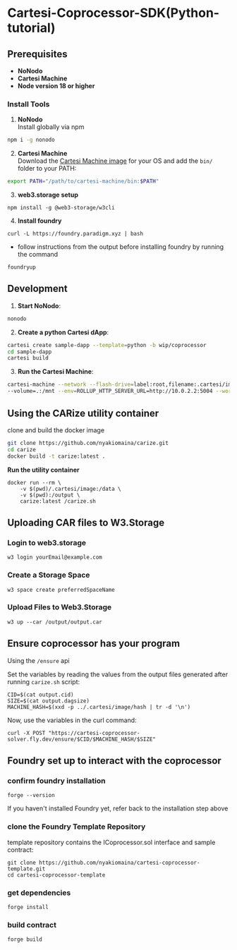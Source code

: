 # Cartesi-Coprocessor-SDK(Python-tutorial)

## Prerequisites
- **NoNodo**
- **Cartesi Machine**
- **Node version 18 or higher**

### Install Tools
1. **NoNodo**  
Install globally via npm
```bash
npm i -g nonodo
```
2. **Cartesi Machine**  
Download the [Cartesi Machine image](https://github.com/edubart/cartesi-machine-everywhere/releases/tag/v0.18.1-rc6) for your OS and add the `bin/` folder to your PATH:
```bash
export PATH="/path/to/cartesi-machine/bin:$PATH"
```
3. **web3.storage setup**
```
npm install -g @web3-storage/w3cli
```
4. **Install foundry**
```
curl -L https://foundry.paradigm.xyz | bash
```
- follow instructions from the output before installing foundry by running the command
```
foundryup
```
## Development
1. **Start NoNodo**:
```bash
nonodo
```
2. **Create a python Cartesi dApp**:
```bash
cartesi create sample-dapp --template=python -b wip/coprocessor
cd sample-dapp
cartesi build
```
3. **Run the Cartesi Machine**:
```bash
cartesi-machine --network --flash-drive=label:root,filename:.cartesi/image.ext2 \
--volume=.:/mnt --env=ROLLUP_HTTP_SERVER_URL=http://10.0.2.2:5004 --workdir=/mnt -- python dapp.py
```
## Using the CARize utility container
clone and build the docker image
```bash
git clone https://github.com/nyakiomaina/carize.git
cd carize
docker build -t carize:latest .
```
**Run the utility container**
```
docker run --rm \
    -v $(pwd)/.cartesi/image:/data \
    -v $(pwd):/output \
    carize:latest /carize.sh
```
## Uploading CAR files to W3.Storage
### Login to web3.storage
```
w3 login yourEmail@example.com
```
### Create a Storage Space
```
w3 space create preferredSpaceName
```
### Upload Files to Web3.Storage
```
w3 up --car /output/output.car
```

## Ensure coprocessor has your program
Using the ```/ensure``` api

Set the variables by reading the values from the output files generated after running ```carize.sh``` script:
```
CID=$(cat output.cid)
SIZE=$(cat output.dagsize)
MACHINE_HASH=$(xxd -p ../.cartesi/image/hash | tr -d '\n')
```
Now, use the variables in the curl command:

```
curl -X POST "https://cartesi-coprocessor-solver.fly.dev/ensure/$CID/$MACHINE_HASH/$SIZE"
```

## Foundry set up to interact with the coprocessor
### confirm foundry installation
```
forge --version
```
If you haven't installed Foundry yet, refer back to the installation step above
### clone the Foundry Template Repository
template repository contains the ICoprocessor.sol interface and sample contract:
```
git clone https://github.com/nyakiomaina/cartesi-coprocessor-template.git
cd cartesi-coprocessor-template
```
### get dependencies
```
forge install
```
### build contract
```
forge build
```

